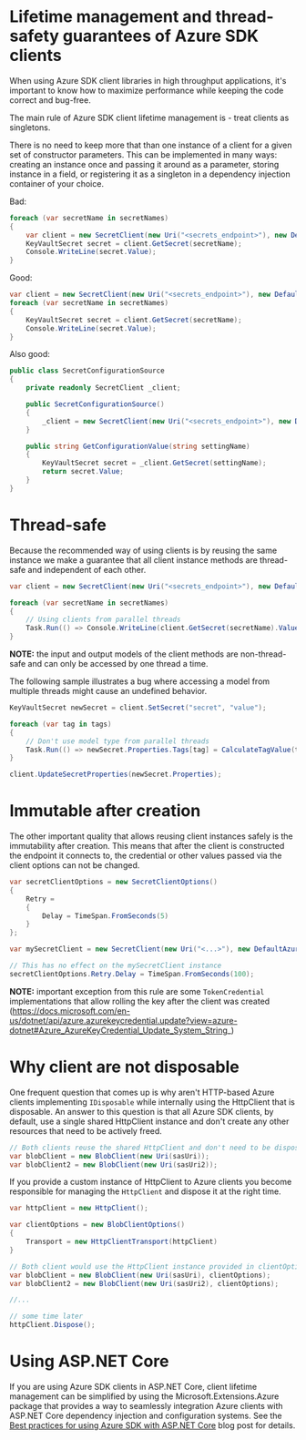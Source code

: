 # Lifetime management and thread-safety guarantees of Azure SDK clients

When using Azure SDK client libraries in high throughput applications, it's important to know how to maximize performance while keeping the code correct and bug-free. 

The main rule of Azure SDK client lifetime management is - treat clients as singletons.

There is no need to keep more that than one instance of a client for a given set of constructor parameters. This can be implemented in many ways: creating an instance once and passing it around as a parameter, storing instance in a field, or registering it as a singleton in a dependency injection container of your choice.

Bad:
``` C#
foreach (var secretName in secretNames)
{
    var client = new SecretClient(new Uri("<secrets_endpoint>"), new DefaultAzureCredential());
    KeyVaultSecret secret = client.GetSecret(secretName);
    Console.WriteLine(secret.Value);
}
```

Good:


``` C#
var client = new SecretClient(new Uri("<secrets_endpoint>"), new DefaultAzureCredential());
foreach (var secretName in secretNames)
{
    KeyVaultSecret secret = client.GetSecret(secretName);
    Console.WriteLine(secret.Value);
}
```

Also good:

``` C#
public class SecretConfigurationSource
{
    private readonly SecretClient _client;

    public SecretConfigurationSource()
    {
        _client = new SecretClient(new Uri("<secrets_endpoint>"), new DefaultAzureCredential());
    }

    public string GetConfigurationValue(string settingName)
    {
        KeyVaultSecret secret = _client.GetSecret(settingName);
        return secret.Value;
    }
}
```

# Thread-safe

Because the recommended way of using clients is by reusing the same instance we make a guarantee that all client instance methods are thread-safe and independent of each other.

``` C#
var client = new SecretClient(new Uri("<secrets_endpoint>"), new DefaultAzureCredential());

foreach (var secretName in secretNames)
{
    // Using clients from parallel threads
    Task.Run(() => Console.WriteLine(client.GetSecret(secretName).Value));
}

```

**NOTE:** the input and output models of the client methods are non-thread-safe and can only be accessed by one thread a time.

The following sample illustrates a bug where accessing a model from multiple threads might cause an undefined behavior.

``` C#
KeyVaultSecret newSecret = client.SetSecret("secret", "value");

foreach (var tag in tags)
{
    // Don't use model type from parallel threads
    Task.Run(() => newSecret.Properties.Tags[tag] = CalculateTagValue(tag));
}

client.UpdateSecretProperties(newSecret.Properties);
```

# Immutable after creation

The other important quality that allows reusing client instances safely is the immutability after creation. This means that after the client is constructed the endpoint it connects to, the credential or other values passed via the client options can not be changed.

``` C#
var secretClientOptions = new SecretClientOptions()
{
    Retry = 
    {
        Delay = TimeSpan.FromSeconds(5)
    }
};

var mySecretClient = new SecretClient(new Uri("<...>"), new DefaultAzureCredential(), secretClientOptions);

// This has no effect on the mySecretClient instance
secretClientOptions.Retry.Delay = TimeSpan.FromSeconds(100);
```

**NOTE:** important exception from this rule are some `TokenCredential` implementations that allow rolling the key after the client was created (https://docs.microsoft.com/en-us/dotnet/api/azure.azurekeycredential.update?view=azure-dotnet#Azure_AzureKeyCredential_Update_System_String_)

# Why client are not disposable

One frequent question that comes up is why aren't HTTP-based Azure clients implementing `IDisposable` while internally using the HttpClient that is disposable. An answer to this question is that all Azure SDK clients, by default, use a single shared HttpClient instance and don't create any other resources that need to be actively freed.

``` C#
// Both clients reuse the shared HttpClient and don't need to be disposed
var blobClient = new BlobClient(new Uri(sasUri));
var blobClient2 = new BlobClient(new Uri(sasUri2));
```

If you provide a custom instance of HttpClient to Azure clients you become responsible for managing the `HttpClient` and dispose it at the right time.

``` C#
var httpClient = new HttpClient();

var clientOptions = new BlobClientOptions()
{
    Transport = new HttpClientTransport(httpClient)
}

// Both client would use the HttpClient instance provided in clientOptions
var blobClient = new BlobClient(new Uri(sasUri), clientOptions);
var blobClient2 = new BlobClient(new Uri(sasUri2), clientOptions);

//...

// some time later
httpClient.Dispose();
```

# Using ASP.NET Core

If you are using Azure SDK clients in ASP.NET Core, client lifetime management can be simplified by using the Microsoft.Extensions.Azure package that provides a way to seamlessly integration Azure clients with ASP.NET Core dependency injection and configuration systems. See the [Best practices for using Azure SDK with ASP.NET Core](https://devblogs.microsoft.com/azure-sdk/best-practices-for-using-azure-sdk-with-asp-net-core/) blog post for details.
